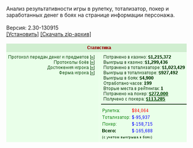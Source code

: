 Анализ результативности игры в рулетку, тотализатор, покер и заработанных денег в боях на странице информации персонажа.
<br>
<br>
Версия: 2.30-130915
<br>
[[Установить]](https://raw.githubusercontent.com/MyRequiem/comfortablePlayingInGW/master/separatedScripts/GameMania/gameMania.user.js) [[Скачать zip-архив]](https://raw.githubusercontent.com/MyRequiem/comfortablePlayingInGW/master/separatedScripts/GameMania/gameMania.user.js.zip)
<br>
<br>
![GameMania](https://raw.githubusercontent.com/MyRequiem/comfortablePlayingInGW/master/imgs/GameMania/screen.png)
<br>
